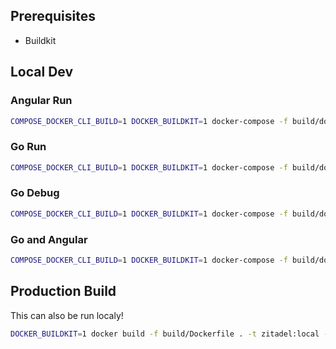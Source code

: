 
## Prerequisites

- Buildkit

## Local Dev

### Angular Run

```Bash
COMPOSE_DOCKER_CLI_BUILD=1 DOCKER_BUILDKIT=1 docker-compose -f build/docker-compose-dev.yml up --build angular
```

### Go Run

```Bash
COMPOSE_DOCKER_CLI_BUILD=1 DOCKER_BUILDKIT=1 docker-compose -f build/docker-compose-dev.yml up --build  go
```

### Go Debug

```Bash
COMPOSE_DOCKER_CLI_BUILD=1 DOCKER_BUILDKIT=1 docker-compose -f build/docker-compose-debug.yml up --build  go
```

### Go and Angular

```Bash
COMPOSE_DOCKER_CLI_BUILD=1 DOCKER_BUILDKIT=1 docker-compose -f build/docker-compose.yml up --build
```

## Production Build

This can also be run localy!

```Bash
DOCKER_BUILDKIT=1 docker build -f build/Dockerfile . -t zitadel:local --build-arg ENV=prod
```